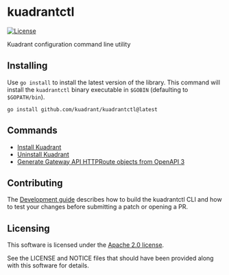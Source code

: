 # kuadrantctl
[![License](https://img.shields.io/badge/license-Apache--2.0-blue.svg)](http://www.apache.org/licenses/LICENSE-2.0)

Kuadrant configuration command line utility

## Installing
Use `go install` to install the latest version of the library. This command will install the `kuadrantctl` binary executable in `$GOBIN` (defaulting to `$GOPATH/bin`).

```
go install github.com/kuadrant/kuadrantctl@latest
```

## Commands
* [Install Kuadrant](doc/install.md)
* [Uninstall Kuadrant](doc/uninstall.md)
* [Generate Gateway API HTTPRoute objects from OpenAPI 3](doc/generate-gateway-api-httproute.md)

## Contributing
The [Development guide](doc/development.md) describes how to build the kuadrantctl CLI and how to test your changes before submitting a patch or opening a PR.

## Licensing

This software is licensed under the [Apache 2.0 license](https://www.apache.org/licenses/LICENSE-2.0).

See the LICENSE and NOTICE files that should have been provided along with this software for details.
